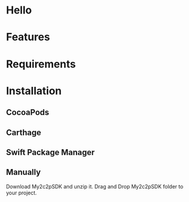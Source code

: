 # Hello

# Features

# Requirements

# Installation

## CocoaPods

## Carthage

## Swift Package Manager


## Manually
Download My2c2pSDK and unzip it. Drag and Drop My2c2pSDK folder to your project.
